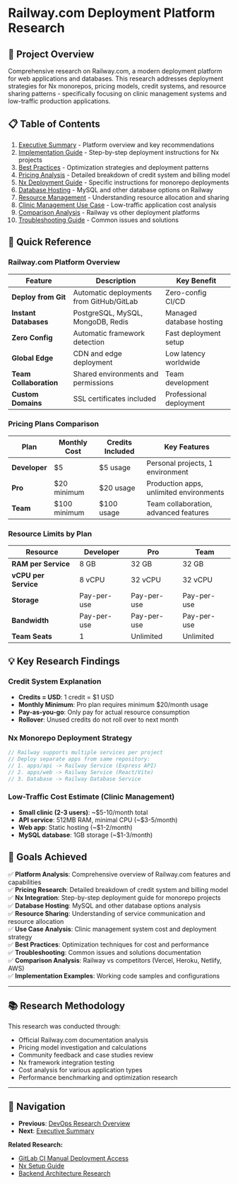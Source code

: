 # Railway.com Deployment Platform Research

## 🎯 Project Overview

Comprehensive research on Railway.com, a modern deployment platform for web applications and databases. This research addresses deployment strategies for Nx monorepos, pricing models, credit systems, and resource sharing patterns - specifically focusing on clinic management systems and low-traffic production applications.

## 📋 Table of Contents

1. [Executive Summary](./executive-summary.md) - Platform overview and key recommendations
2. [Implementation Guide](./implementation-guide.md) - Step-by-step deployment instructions for Nx projects
3. [Best Practices](./best-practices.md) - Optimization strategies and deployment patterns
4. [Pricing Analysis](./pricing-analysis.md) - Detailed breakdown of credit system and billing model
5. [Nx Deployment Guide](./nx-deployment-guide.md) - Specific instructions for monorepo deployments
6. [Database Hosting](./database-hosting.md) - MySQL and other database options on Railway
7. [Resource Management](./resource-management.md) - Understanding resource allocation and sharing
8. [Clinic Management Use Case](./clinic-management-use-case.md) - Low-traffic application cost analysis
9. [Comparison Analysis](./comparison-analysis.md) - Railway vs other deployment platforms
10. [Troubleshooting Guide](./troubleshooting-guide.md) - Common issues and solutions

## 🚀 Quick Reference

### Railway.com Platform Overview

| Feature | Description | Key Benefit |
|---------|-------------|-------------|
| **Deploy from Git** | Automatic deployments from GitHub/GitLab | Zero-config CI/CD |
| **Instant Databases** | PostgreSQL, MySQL, MongoDB, Redis | Managed database hosting |
| **Zero Config** | Automatic framework detection | Fast deployment setup |
| **Global Edge** | CDN and edge deployment | Low latency worldwide |
| **Team Collaboration** | Shared environments and permissions | Team development |
| **Custom Domains** | SSL certificates included | Professional deployment |

### Pricing Plans Comparison

| Plan | Monthly Cost | Credits Included | Key Features |
|------|-------------|------------------|--------------|
| **Developer** | $5 | $5 usage | Personal projects, 1 environment |
| **Pro** | $20 minimum | $20 usage | Production apps, unlimited environments |
| **Team** | $100 minimum | $100 usage | Team collaboration, advanced features |

### Resource Limits by Plan

| Resource | Developer | Pro | Team |
|----------|-----------|-----|------|
| **RAM per Service** | 8 GB | 32 GB | 32 GB |
| **vCPU per Service** | 8 vCPU | 32 vCPU | 32 vCPU |
| **Storage** | Pay-per-use | Pay-per-use | Pay-per-use |
| **Bandwidth** | Pay-per-use | Pay-per-use | Pay-per-use |
| **Team Seats** | 1 | Unlimited | Unlimited |

## 💡 Key Research Findings

### Credit System Explanation
- **Credits = USD**: 1 credit = $1 USD
- **Monthly Minimum**: Pro plan requires minimum $20/month usage
- **Pay-as-you-go**: Only pay for actual resource consumption
- **Rollover**: Unused credits do not roll over to next month

### Nx Monorepo Deployment Strategy
```typescript
// Railway supports multiple services per project
// Deploy separate apps from same repository:
// 1. apps/api -> Railway Service (Express API)
// 2. apps/web -> Railway Service (React/Vite)
// 3. Database -> Railway Database Service
```

### Low-Traffic Cost Estimate (Clinic Management)
- **Small clinic (2-3 users)**: ~$5-10/month total
- **API service**: 512MB RAM, minimal CPU (~$3-5/month)
- **Web app**: Static hosting (~$1-2/month)  
- **MySQL database**: 1GB storage (~$1-3/month)

## 🎯 Goals Achieved

✅ **Platform Analysis**: Comprehensive overview of Railway.com features and capabilities  
✅ **Pricing Research**: Detailed breakdown of credit system and billing model  
✅ **Nx Integration**: Step-by-step deployment guide for monorepo projects  
✅ **Database Hosting**: MySQL and other database options analysis  
✅ **Resource Sharing**: Understanding of service communication and resource allocation  
✅ **Use Case Analysis**: Clinic management system cost and deployment strategy  
✅ **Best Practices**: Optimization techniques for cost and performance  
✅ **Troubleshooting**: Common issues and solutions documentation  
✅ **Comparison Analysis**: Railway vs competitors (Vercel, Heroku, Netlify, AWS)  
✅ **Implementation Examples**: Working code samples and configurations  

---

## 📚 Research Methodology

This research was conducted through:
- Official Railway.com documentation analysis
- Pricing model investigation and calculations
- Community feedback and case studies review
- Nx framework integration testing
- Cost analysis for various application types
- Performance benchmarking and optimization research

---

## 🔗 Navigation

- **Previous**: [DevOps Research Overview](../README.md)
- **Next**: [Executive Summary](./executive-summary.md)

**Related Research:**
- [GitLab CI Manual Deployment Access](../gitlab-ci-manual-deployment-access/README.md)
- [Nx Setup Guide](../nx-setup-guide/README.md)
- [Backend Architecture Research](../../backend/README.md)